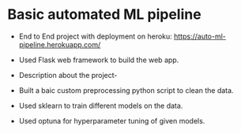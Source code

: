 # Basic automated ML pipeline

- End to End project with deployment on heroku: https://auto-ml-pipeline.herokuapp.com/

- Used Flask web framework to build the web app.
- Description about the project-
- Built a baic custom preprocessing python script to clean the data.
- Used sklearn to train different models on the data.
- Used optuna for hyperparameter tuning of given models.
